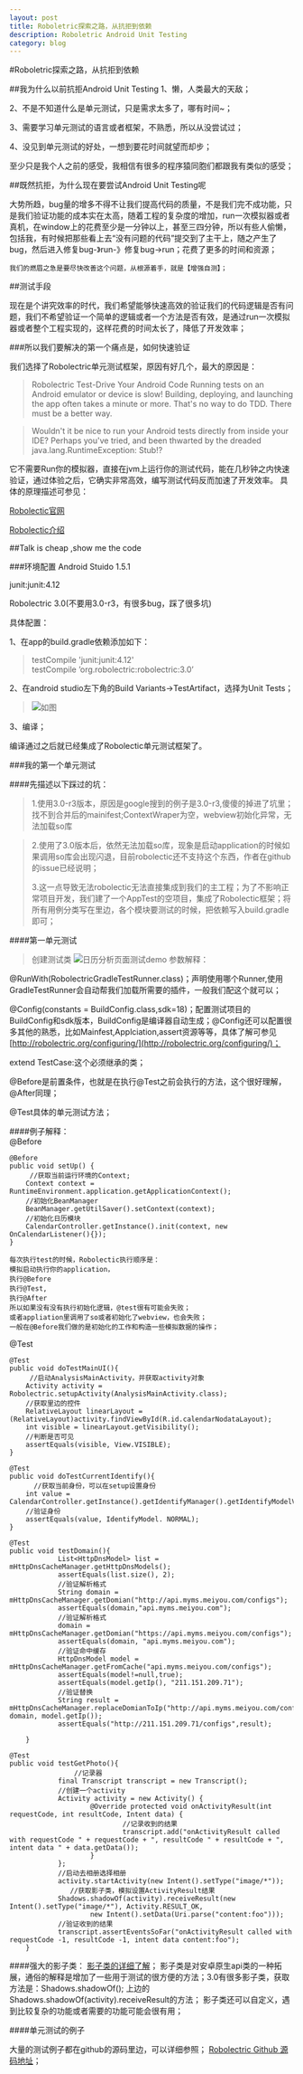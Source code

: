 ```yaml
---
layout: post
title: Roboletric探索之路，从抗拒到依赖
description: Roboletric Android Unit Testing
category: blog
---
```


#Roboletric探索之路，从抗拒到依赖

##我为什么以前抗拒Android Unit Testing
1、懒，人类最大的天敌；

2、不是不知道什么是单元测试，只是需求太多了，哪有时间~；

3、需要学习单元测试的语言或者框架，不熟悉，所以从没尝试过；
	
4、没见到单元测试的好处，一想到要花时间就望而却步；

至少只是我个人之前的感受，我相信有很多的程序猿同胞们都跟我有类似的感受；
	
##既然抗拒，为什么现在要尝试Android Unit Testing呢

大势所趋，bug量的增多不得不让我们提高代码的质量，不是我们完不成功能，只是我们验证功能的成本实在太高，随着工程的复杂度的增加，run一次模拟器或者真机，在window上的花费至少是一分钟以上，甚至三四分钟，所以有些人偷懒，包括我，有时候把那些看上去“没有问题的代码”提交到了主干上，随之产生了bug，然后进入修复bug-》run-》修复bug->run；花费了更多的时间和资源；

	我们的燃眉之急是要尽快改善这个问题，从根源着手，就是【增强自测】；
	
##测试手段

现在是个讲究效率的时代，我们希望能够快速高效的验证我们的代码逻辑是否有问题，我们不希望验证一个简单的逻辑或者一个方法是否有效，是通过run一次模拟器或者整个工程实现的，这样花费的时间太长了，降低了开发效率；

###所以我们要解决的第一个痛点是，如何快速验证

我们选择了Robolectric单元测试框架，原因有好几个，最大的原因是：


>Robolectric
Test-Drive Your Android Code
Running tests on an Android emulator or device is slow! Building, deploying, and launching the app often takes a minute or more. That's no way to do TDD. There must be a better way.

>Wouldn't it be nice to run your Android tests directly from inside your IDE? Perhaps you've tried, and been thwarted by the dreaded java.lang.RuntimeException: Stub!?
>

它不需要Run你的模拟器，直接在jvm上运行你的测试代码，能在几秒钟之内快速验证，通过体验之后，它确实非常高效，编写测试代码反而加速了开发效率。
具体的原理描述可参见：

[Robolectic官网](http://robolectric.org/)

[Robolectic介绍](https://hkliya.gitbooks.io/unit-test-android-with-robolectric/content/0-introduction.html)

##Talk is cheap ,show me the code

###环境配置
Android Stuido 1.5.1

junit:junit:4.12

Robolectric 3.0(不要用3.0-r3，有很多bug，踩了很多坑)

具体配置：

1、在app的build.gradle依赖添加如下：

>testCompile 'junit:junit:4.12'  
testCompile ’org.robolectric:robolectric:3.0’ 

2、在android studio左下角的Build Variants->TestArtifact，选择为Unit Tests；
>![如图](http://7xnby9.com1.z0.glb.clouddn.com/0D878ECA-B0EF-4FE2-A64A-0B42A0A2B254.png)

3、编译；

编译通过之后就已经集成了Robolectic单元测试框架了。

###我的第一个单元测试

####先描述以下踩过的坑：

>1.使用3.0-r3版本，原因是google搜到的例子是3.0-r3,傻傻的掉进了坑里；
>找不到合并后的mainifest;ContextWraper为空，webview初始化异常，无法加载so库

>2.使用了3.0版本后，依然无法加载so库，现象是启动application的时候如果调用so库会出现闪退，目前robolectic还不支持这个东西，作者在github的issue已经说明；
>
>3.这一点导致无法robolectic无法直接集成到我们的主工程；为了不影响正常项目开发，我们建了一个AppTest的空项目，集成了Robolectic框架；将所有用例分类写在里边，各个模块要测试的时候，把依赖写入build.gradle即可；

####第一单元测试

>创建测试类
>![日历分析页面测试demo](http://7xnby9.com1.z0.glb.clouddn.com/388902D3-EE30-499A-B9AF-CB401DBFD73B.png)
参数解释：

@RunWith(RobolectricGradleTestRunner.class)；声明使用哪个Runner,使用GradleTestRunner会自动帮我们加载所需要的插件，一般我们配这个就可以；

@Config(constants = BuildConfig.class,sdk=18)；配置测试项目的BuildConfig和sdk版本，BuildConfig是编译器自动生成；@Config还可以配置很多其他的熟悉，比如Mainfest,Applciation,assert资源等等，具体了解可参见
[http://robolectric.org/configuring/](http://robolectric.org/configuring/)；

extend TestCase:这个必须继承的类；	
	
@Before是前置条件，也就是在执行@Test之前会执行的方法，这个很好理解，@After同理；

@Test具体的单元测试方法；

####例子解释：	
@Before

	@Before
    public void setUp() {
    	 //获取当前运行环境的Context;
        Context context =  RuntimeEnvironment.application.getApplicationContext();
        //初始化BeanManager
        BeanManager.getUtilSaver().setContext(context);
        //初始化日历模块
        CalendarController.getInstance().init(context, new OnCalendarListener(){});
    }
	
	每次执行test的时候，Robolectic执行顺序是：
	模拟启动执行你的application，
	执行@Before
	执行@Test,
	执行@After
	所以如果没有没有执行初始化逻辑，@test很有可能会失败；
	或者appliation里调用了so或者初始化了webview，也会失败；
	一般在@Before我们做的是初始化的工作和构造一些模拟数据的操作；
@Test

 	@Test
    public void doTestMainUI(){
    	 //启动AnalysisMainActivity，并获取activity对象
        Activity activity = Robolectric.setupActivity(AnalysisMainActivity.class);
        //获取里边的控件
        RelativeLayout linearLayout = (RelativeLayout)activity.findViewById(R.id.calendarNodataLayout);
        int visible = linearLayout.getVisibility();
        //判断是否可见
        assertEquals(visible, View.VISIBLE);
    }
	
	@Test
    public void doTestCurrentIdentify(){
    	  //获取当前身份，可以在setup设置身份
        int value = CalendarController.getInstance().getIdentifyManager().getIdentifyModelValue();
        //验证身份
        assertEquals(value, IdentifyModel. NORMAL);
    }

 	@Test
    public void testDomain(){
                List<HttpDnsModel> list = mHttpDnsCacheManager.getHttpDnsModels();
                assertEquals(list.size(), 2);
                //验证解析格式
                String domain = mHttpDnsCacheManager.getDomian("http://api.myms.meiyou.com/configs");
                assertEquals(domain,"api.myms.meiyou.com");
                //验证解析格式
                domain = mHttpDnsCacheManager.getDomian("https://api.myms.meiyou.com/configs");
                assertEquals(domain, "api.myms.meiyou.com");
                //验证命中缓存
                HttpDnsModel model =  mHttpDnsCacheManager.getFromCache("api.myms.meiyou.com/configs");
                assertEquals(model!=null,true);
                assertEquals(model.getIp(), "211.151.209.71");
                //验证替换
                String result = mHttpDnsCacheManager.replaceDomianToIp("http://api.myms.meiyou.com/configs", domain, model.getIp());
                assertEquals("http://211.151.209.71/configs",result);

        }
              
  	@Test
   	public void testGetPhoto(){
   					//记录器
                final Transcript transcript = new Transcript();
                //创建一个activity
                Activity activity = new Activity() {
                        @Override protected void onActivityResult(int requestCode, int resultCode, Intent data) {
                                //记录收到的结果
                                transcript.add("onActivityResult called with requestCode " + requestCode + ", resultCode " + resultCode + ", intent data " + data.getData());
                        }
                };
                //启动去相册选择相册
                activity.startActivity(new Intent().setType("image/*"));
				   //获取影子类，模拟设置ActivityResult结果
                Shadows.shadowOf(activity).receiveResult(new Intent().setType("image/*"), Activity.RESULT_OK,
                        new Intent().setData(Uri.parse("content:foo")));
                //验证收到的结果       
                transcript.assertEventsSoFar("onActivityResult called with requestCode -1, resultCode -1, intent data content:foo");
        }



####强大的影子类：
[影子类的详细了解](http://robolectric.org/extending/)；
 影子类是对安卓原生api类的一种拓展，通俗的解释是增加了一些用于测试的很方便的方法；3.0有很多影子类，获取方法是：Shadows.shadowOf();
 上边的 Shadows.shadowOf(activity).receiveResult的方法；
 影子类还可以自定义，遇到比较复杂的功能或者需要的功能可能会很有用；

####单元测试的例子

大量的测试例子都在github的源码里边，可以详细参照；
[Robolectric Github 源码地址](https://github.com/robolectric/robolectric)；

